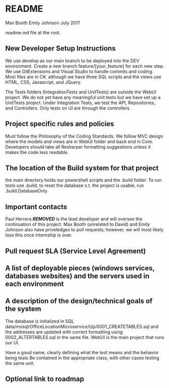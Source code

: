 # README

Max Booth
Emily Johnson
July 2017


readme.md file at the root. 

## New Developer Setup Instructions
We use develop as our main branch to be deployed into the DEV environment. Create a new branch feature/[your_feature] 
for each new step. We use GitExtensions and Visual Studio to handle commits and coding. Most files are in C#, although 
we have three SQL scripts and the views use HTML, CSS, Javascript, and JQuery. 

The Tests folders (IntegrationTests and UnitTests) are outside the WebUI project. We do not yet have any 
meaningful unit tests but we have set up a UnitTests project. Under Integration Tests, we test the API, 
Repositories, and Controllers. Only tests on UI are through the controllers.

## Project specific rules and policies
Must follow the Philosophy of the Coding Standards. We follow MVC design where the models and views are
in WebUI folder and back end in Core. Developers should take all Resharper formatting suggestions unless 
it makes the code less readable.

## The location of the Build system for that project
the main directory holds our powershell scripts and the .build folder. To run tests use .build, to 
reset the database s.t. the project is usable, run .build.DatabaseOnly

## Important contacts 
Paul Herrera ***REMOVED*** is the lead developer and will oversee the continuation of 
this project. Max Booth (unrelated to David) and Emily Johnson also have priveledges to pull requests;
however, we will most likely lose this once internship is over. 

## Pull request SLA (Service Level Agreement)

## A list of deployable pieces (windows services, databases websites) and the servers used in each environment

## A description of the design/technical goals of the system
The database is initialized in SQL data/mssql/OfficeLocationMicroservice/Up/0001_CREATETABLES.sql 
and the addresses are updated with correct formatting using 0002_ALTERTABLES.sql in the same file.
WebUI is the main project that runs our UI. 



Have a good name, clearly defining what the test means and the behavior being tests
 Be contained in the appropriate class, with other cases testing the same unit.

## Optional link to roadmap